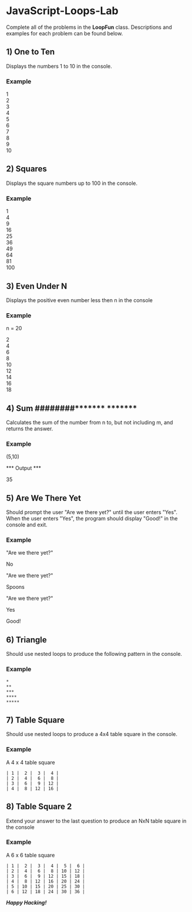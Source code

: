 # JavaScript-Loops-Lab
Complete all of the problems in the **LoopFun** class. Descriptions and examples for each problem can be found below.


## 1) One to Ten
Displays the numbers 1 to 10 in the console.<br>

### Example

1<br>
2<br>
3<br>
4<br>
5<br>
6<br>
7<br>
8<br>
9<br>
10<br>

## 2) Squares
Displays the square numbers up to 100 in the console.

### Example<br>
1<br>
4<br>
9<br>
16<br>
25<br>
36<br>
49<br>
64<br>
81<br>
100<br>

## 3) Even Under N
Displays the positive even number less then n in the console

### Example

n = 20

2<br>
4<br>
6<br>
8<br>
10<br>
12<br>
14<br>
16<br>
18<br>

## 4) Sum  ########******* *******
Calculates the sum of the number from n to, but not including m, and returns the answer.

### Example<br>
(5,10) 

*** Output ***

35

## 5) Are We There Yet

Should prompt the user "Are we there yet?" until the user enters "Yes". When the user enters "Yes", the program should display "Good!" in the console and exit.

### Example

"Are we there yet?"

No

"Are we there yet?"

Spoons

"Are we there yet?"

Yes

Good!

## 6) Triangle

Should use nested loops to produce the following pattern in the console.

### Example

```
*
** 
*** 
**** 
***** 
```

## 7) Table Square

Should use nested loops to produce a 4x4 table square in the console.

### Example

A 4 x 4 table square

 ```
 | 1 |  2 |  3 |  4 |
 | 2 |  4 |  6 |  8 |
 | 3 |  6 |  9 | 12 |
 | 4 |  8 | 12 | 16 |
 ```

## 8) Table Square 2

Extend your answer to the last question to produce an NxN table square in the console

### Example

 A 6 x 6 table square
 
 ```
 | 1 |  2 |  3 |  4 |  5 |  6 |
 | 2 |  4 |  6 |  8 | 10 | 12 |
 | 3 |  6 |  9 | 12 | 15 | 18 |
 | 4 |  8 | 12 | 16 | 20 | 24 |
 | 5 | 10 | 15 | 20 | 25 | 30 |
 | 6 | 12 | 18 | 24 | 30 | 36 |
 ```
 
***Happy Hacking!***
